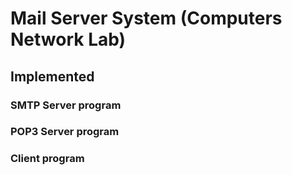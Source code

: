 # Mail Server System (Computers Network Lab)
## Implemented
###   SMTP Server program
###   POP3 Server program
###   Client program